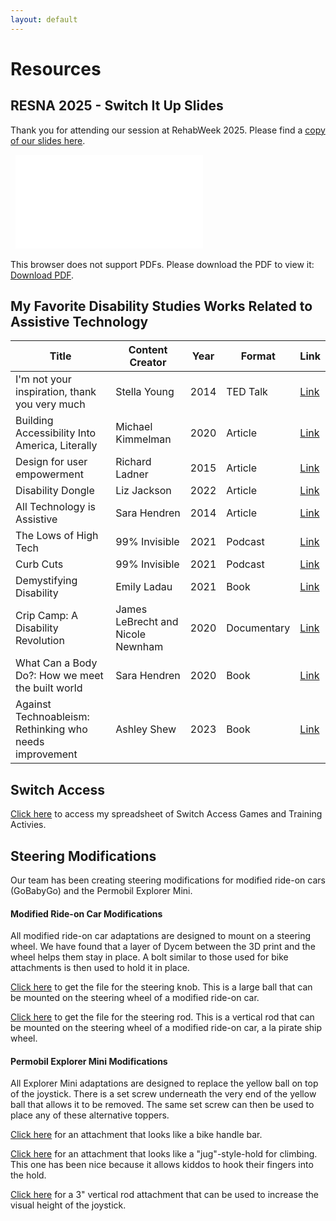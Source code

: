 ```yaml
---
layout: default
---
```


# Resources

## RESNA 2025 - Switch It Up Slides
Thank you for attending our session at RehabWeek 2025. Please find a [copy of our slides here](pdfs/SwitchItUp-RESNA2025-Notes.pdf).

<object data="pdfs/SwitchItUp-RESNA2025-Notes.pdf" type="application/pdf" width="700px" height="700px">
  <embed src="pdfs/SwitchItUp-RESNA2025-Notes.pdf" type="application/pdf">
  <p>This browser does not support PDFs. Please download the PDF to view it: <a href="pdfs/SwitchItUp-RESNA2025-Notes.pdf">Download PDF</a>.</p>
</embed>
</object>

## My Favorite Disability Studies Works Related to Assistive Technology
| Title | Content Creator | Year | Format | Link |
|-------|------------------|------|--------|------|
| I'm not your inspiration, thank you very much | Stella Young | 2014 | TED Talk | [Link](https://www.ted.com/talks/stella_young_i_m_not_your_inspiration_thank_you_very_much?referrer=playlist-talks_to_help_you_claim_your_i&autoplay=true) |
| Building Accessibility Into America, Literally | Michael Kimmelman | 2020 | Article | [Link](https://www.nytimes.com/2020/07/20/arts/disabilities-architecture-design.html?unlocked_article_code=1.Xk4.6MGr.YZza-f6XpwHM&smid=url-share) |
| Design for user empowerment | Richard Ladner | 2015 | Article | [Link](https://dl.acm.org/doi/10.1145/2723869) |
| Disability Dongle | Liz Jackson | 2022 | Article | [Link](https://blog.castac.org/2022/04/disability-dongle/) |
| All Technology is Assistive | Sara Hendren | 2014 | Article | [Link](https://medium.com/backchannel/all-technology-is-assistive-ac9f7183c8cd) |
| The Lows of High Tech | 99% Invisible | 2021 | Podcast | [Link](https://99percentinvisible.org/episode/the-lows-of-high-tech/) |
| Curb Cuts | 99% Invisible | 2021 | Podcast | [Link](https://99percentinvisible.org/episode/curb-cuts/) |
| Demystifying Disability | Emily Ladau | 2021 | Book | [Link](https://emilyladau.com/book/) |
| Crip Camp: A Disability Revolution | James LeBrecht and Nicole Newnham | 2020 | Documentary | [Link](https://youtu.be/OFS8SpwioZ4?si=JUyXalwQgU9kfcEG) |
| What Can a Body Do?: How we meet the built world | Sara Hendren | 2020 | Book | [Link](https://www.penguinrandomhouse.com/books/561049/what-can-a-body-do-by-sara-hendren/) |
| Against Technoableism: Rethinking who needs improvement | Ashley Shew | 2023 | Book | [Link](https://bookshop.org/p/books/against-technoableism-rethinking-who-needs-improvement-ashley-shew/19670010) |


## Switch Access

[Click here](https://docs.google.com/spreadsheets/d/1A8pYBST7fJUR6cs3e7P1bW0MGPkAr9ehq8qfLVYWRhY/edit#gid=0) to access my spreadsheet of Switch Access Games and Training Activies.

## Steering Modifications
Our team has been creating steering modifications for modified ride-on cars (GoBabyGo) and the Permobil Explorer Mini. 

#### Modified Ride-on Car Modifications
All modified ride-on car adaptations are designed to mount on a steering wheel. We have found that a layer of Dycem between the 3D print and the wheel helps them stay in place. A bolt similar to those used for bike attachments is then used to hold it in place.

[Click here](https://github.com/miahoffmannd/miahoffmannd.github.io/blob/main/3dprints/steering-knob-ROC.STL) to get the file for the steering knob. This is a large ball that can be mounted on the steering wheel of a modified ride-on car.

[Click here](https://github.com/miahoffmannd/miahoffmannd.github.io/blob/main/3dprints/steering-rod-ROC.STL) to get the file for the steering rod. This is a vertical rod that can be mounted on the steering wheel of a modified ride-on car, a la pirate ship wheel.

#### Permobil Explorer Mini Modifications
All Explorer Mini adaptations are designed to replace the yellow ball on top of the joystick. There is a set screw underneath the very end of the yellow ball that allows it to be removed. The same set screw can then be used to place any of these alternative toppers.

[Click here](https://github.com/miahoffmannd/miahoffmannd.github.io/blob/main/3dprints/bike-handle-EM.STL) for an attachment that looks like a bike handle bar.

[Click here](https://github.com/miahoffmannd/miahoffmannd.github.io/blob/main/3dprints/donut-climbing-jug-EM.STL) for an attachment that looks like a "jug"-style-hold for climbing. This one has been nice because it allows kiddos to hook their fingers into the hold.

[Click here](https://github.com/miahoffmannd/miahoffmannd.github.io/blob/main/3dprints/vertical-pole-EM.STL) for a 3" vertical rod attachment that can be used to increase the visual height of the joystick.
